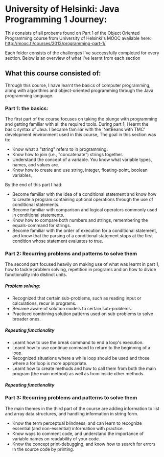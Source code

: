 # University of Helsinki: Java Programming 1 Journey:
This consists of all probems found on Part 1 of the Object Oriented Programming course from University of Helsinki's MOOC available here: 
http://mooc.fi/courses/2013/programming-part-1/

Each folder consists of the challenges I've successfully completed for every section. Below is an overview of what I've learnt from each section


## What this course consisted of:
Through this course, I have learnt the basics of computer programming, along with algorithms and object-oriented programming through the Java programming language. 

### Part 1: the basics:

The first part of the course focuses on taking the plunge with programming and getting familiar with all the required tools. During part 1, I learnt the basic syntax of Java. I became familiar with the 'NetBeans with TMC' development environment used in this course, The goal in this section was to:

- Know what a "string" refers to in programming.
- Know how to join (i.e., "concatenate") strings together.
- Understand the concept of a variable. You know what variable types, names, and values are. 
- Know how to create and use string, integer, floating-point, boolean variables, 

By the end of this part I had:
- Become familiar with the idea of a conditional statement and know how to create a program containing optional operations through the use of conditional statements.
- Become familiar with comparison and logical operators commonly used in conditional statements.
- Know how to compare both numbers and strings, remembering the equals-command for strings.
- Become familiar with the order of execution for a conditional statement, and know that the parsing of a conditional statement stops at the first condition whose statement evaluates to true.

### Part 2: Recurring problems and patterns to solve them

The second part focused heavily on making use of what was learnt in part 1, how to tackle problem solving, repetition in programs and on how to divide functionality into distinct units.

##### Problem solving:
- Recognized that certain sub-problems, such as reading input or calculations, recur in programs.
- Became aware of solution models to certain sub-problems.
- Practiced combining solution patterns used on sub-problems to solve broader ones.

##### Repeating functionality

- Learnt how to use the break command to end a loop's execution.
- Learnt how to use continue command to return to the beginning of a loop.
- Recognized situations where a while loop should be used and those where a for loop is more appropriate.
- Learnt how to create methods and how to call them from both the main program (the main method) as well as from inside other methods.
##### Repeating functionality


### Part 3: Recurring problems and patterns to solve them

The main themes in the third part of the course are adding information to list and array data structures, and handling information in string form.
- Know the term perceptual blindness, and can learn to recognize essential (and non-essential) information with practice.
- Know ways to comment code, and understand the importance of variable names on readability of your code.
- Know the concept print-debugging, and know how to search for errors in the source code by printing.
